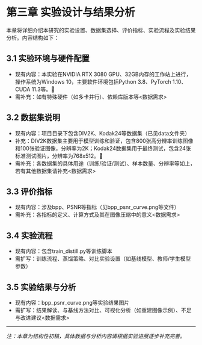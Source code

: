 # 第三章 实验设计与结果分析

本章将详细介绍本研究的实验设置、数据集选择、评价指标、实验流程及实验结果分析。内容结构如下：

## 3.1 实验环境与硬件配置
- 现有内容：本实验在NVIDIA RTX 3080 GPU、32GB内存的工作站上进行，操作系统为Windows 10，主要软件环境包括Python 3.8、PyTorch 1.10、CUDA 11.3等。🔄
- 需补充：如有特殊硬件（如多卡并行）、依赖库版本等<数据需求>

## 3.2 数据集说明
- 现有内容：项目目录下包含DIV2K、Kodak24等数据集（已见data文件夹）
- 补充：DIV2K数据集主要用于模型训练和验证，包含800张高分辨率训练图像和100张验证图像，分辨率为2K；Kodak24数据集用于最终测试，包含24张标准测试图片，分辨率为768x512。🔄
- 需补充：各数据集的具体用途（训练/验证/测试）、样本数量、分辨率等如上，若有其他数据集请补充<数据需求>

## 3.3 评价指标
- 现有内容：涉及bpp、PSNR等指标（见bpp_psnr_curve.png等文件）
- 需补充：各指标的定义、计算方式及其在图像压缩中的意义<数据需求>

## 3.4 实验流程
- 现有内容：包含train_distill.py等训练脚本
- 需扩写：训练流程、蒸馏策略、对比实验设置（如基线模型、教师/学生模型参数）

## 3.5 实验结果与分析
- 现有内容：bpp_psnr_curve.png等实验结果图片
- 需扩写：结果解读、与基线方法对比、可视化分析（如重建图像示例）、不足与改进建议<数据需求>

---
*注：本章为结构性初稿，具体数据与分析内容请根据实验进展逐步补充完善。*